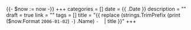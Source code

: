 {{- $now := now -}}
+++
categories = []
date = {{ .Date }}
description = ""
draft = true
link = ""
tags = []
title = "{{ replace (strings.TrimPrefix (print ($now.Format `2006-01-02`) `-`) .Name) `-` ` ` | title }}"
+++
